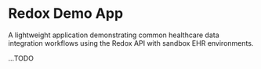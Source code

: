 # Redox Demo App
A lightweight application demonstrating common healthcare data integration workflows using the Redox API with sandbox EHR environments. 

...TODO